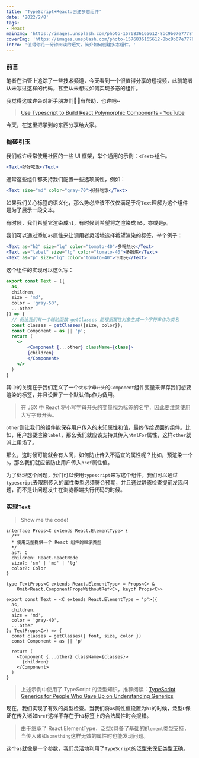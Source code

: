 ```yaml
---
title: 'TypeScript+React:创建多态组件'
date: '2022/2/8'
tags:
- React
mainImg: 'https://images.unsplash.com/photo-1576836165612-8bc9b07e7778?crop=entropy&cs=tinysrgb&fit=max&fm=jpg&ixid=MnwxNjUyNjZ8MHwxfHJhbmRvbXx8fHx8fHx8fDE2NDQzMTUzNjM&ixlib=rb-1.2.1&q=80&w=1080'
coverImg: 'https://images.unsplash.com/photo-1576836165612-8bc9b07e7778?crop=entropy&cs=tinysrgb&fit=max&fm=jpg&ixid=MnwxNjUyNjZ8MHwxfHJhbmRvbXx8fHx8fHx8fDE2NDQzMTUzNjM&ixlib=rb-1.2.1&q=80&w=400'
intro: '值得你花一分钟阅读的短文，简介如何创建多态组件。'
---
```


### 前言

笔者在油管上追踪了一些技术频道，今天看到一个很值得分享的短视频，此前笔者从未写过这样的代码，甚至从未想过如何实现多态的组件。

我觉得这或许会对新手朋友们👬🏻有帮助，也许吧~

> [Use Typescript to Build React Polymorphic Components - YouTube](https://www.youtube.com/watch?v=2QmsueWGL1c&list=PLMLZt4pr7Aq5BiAXhNXexzH6UYLtGKhnr&index=6)

今天，在这里把学到的东西分享给大家。

### 抛砖引玉

我们或许经常使用社区的一些 UI 框架，举个通用的示例：`<Text>`组件。

```jsx
<Text>好好吃饭</Text>
```

通常这些组件都支持我们配置一些选项属性，例如：

```jsx
<Text size="md" color="gray-70">好好吃饭</Text>
```

如果我们关心标签的语义化，那么势必应该不仅仅满足于将`Text`理解为这个组件是为了展示一段文本。

有时候，我们希望它渲染成`h1`，有时候则希望将之渲染成 `h5`，亦或是`p`。

我们可以通过添加`as`属性来让调用者灵活地选择希望渲染的标签，举个例子：

```jsx
<Text as="h2" size="lg" color="tomato-40">多喝热水</Text>
<Text as="label" size="lg" color="tomato-40">多锻炼</Text>
<Text as="p" size="lg" color="tomato-40">下雨天</Text>
```

这个组件的实现可以这么写：

```jsx
export const Text = ({
  as,
  children,
  size = 'md',
  color = 'gray-50',
  ...other
}) => {
  // 假设我们有一个辅助函数 getClasses 能根据属性对象生成一个字符串作为类名
  const classes = getClasses({size, color});
  const Component = as || 'p';
  return (
    <>
    	<Component {...other} className={class}>
      	{children}
    	</Component>
    </>
  )
}
```

其中的关键在于我们定义了一个`大写字母开头`的`Component`组件变量来保存我们想要渲染的标签，并且设置了一个默认值`p`作为备用。

> 在 JSX 中 React 将小写字母开头的变量视为标签的名字，因此要注意使用大写字母开头。

`other`则让我们的组件能保存用户传入的未知属性和值，最终传给返回的组件。比如，用户想要渲染`label`，那么我们就应该支持其传入`htmlFor`属性，这样`other`就派上用场了。

那么，这时候可能就会有人问，如何防止传入不适宜的属性呢？比如，预渲染一个`p`，那么我们就应该防止用户传入`href`属性值。

为了处理这个问题，我们可以使用`typescript`来写这个组件。我们可以通过`typescript`去限制传入的属性类型必须符合预期，并且通过静态检查提前发现问题，而不是让问题发生在浏览器端执行代码的时候。

### 实现`Text`

> Show me the code!

```tsx
interface Props<C extends React.ElementType> {
  /** 
  * 使用泛型提供一个 React 组件的继承类型
  */
  as?: C
  children: React.ReactNode
  size?: 'sm' | 'md' | 'lg'
  color?: Color
}

type TextProps<C extends React.ElementType> = Props<C> &
	Omit<React.ComponentPropsWithoutRef<C>, keyof Props<C>>

export const Text = <C extends React.ElementType = 'p'>({
  as,
  children,
  size = 'md',
  color = 'gray-40',
  ...other
}: TextProps<C>) => {
  const classes = getClasses({ font, size, color })
  const Component = as || 'p'

  return (
    <Component {...other} className={classes}>
      {children}
    </Component>
  )
}
```

> 上述示例中使用了 TypeScript 的泛型知识，推荐阅读：[TypeScript Generics for People Who Gave Up on Understanding Generics](https://ts.chibicode.com/generics)

现在，我们实现了有效的类型检查。当我们将`as`属性值设置为`h1`的时候，泛型`C`保证在传入诸如`href`这样不存在于`h1`标签上的合法属性时会报错。

> 由于继承了 React.ElementType，泛型`C`具备了基础的`Element`类型支持，当传入诸如`something`这样无效的属性时也能发现问题。

这个`as`就像是一个参数，我们灵活地利用了`TypeScript`的泛型来保证类型正确。

